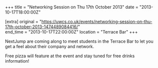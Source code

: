 +++
title = "Networking Session on Thu 17th October 2013"
date = "2013-10-17T18:00:00Z"

[extra]
original = "https://uwcs.co.uk/events/networking-session-on-thu-17th-october-2013-1474489084416/"    
end_time = "2013-10-17T22:00:00Z"
location = "Terrace Bar"
+++

NextJump are coming along to meet students in the Terrace Bar to let you get a feel about their company and network.

Free pizza will feature at the event and stay tuned for free drinks information\!

